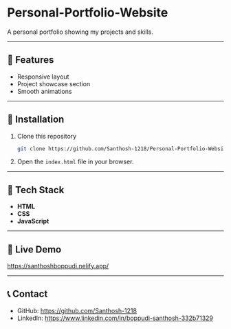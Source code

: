 # Personal-Portfolio-Website

A personal portfolio showing my projects and skills.

---

## 🚀 Features

- Responsive layout
- Project showcase section
- Smooth animations

---

## 📂 Installation

1. Clone this repository  
   ```bash
   git clone https://github.com/Santhosh-1218/Personal-Portfolio-Website.git
   ```
2. Open the `index.html` file in your browser.

---

## 🔧 Tech Stack

- **HTML**
- **CSS**
- **JavaScript**

---

## 🔗 Live Demo

https://santhoshboppudi.nelify.app/

---

## 📞 Contact

- GitHub: https://github.com/Santhosh-1218  
- LinkedIn: https://www.linkedin.com/in/boppudi-santhosh-332b71329
